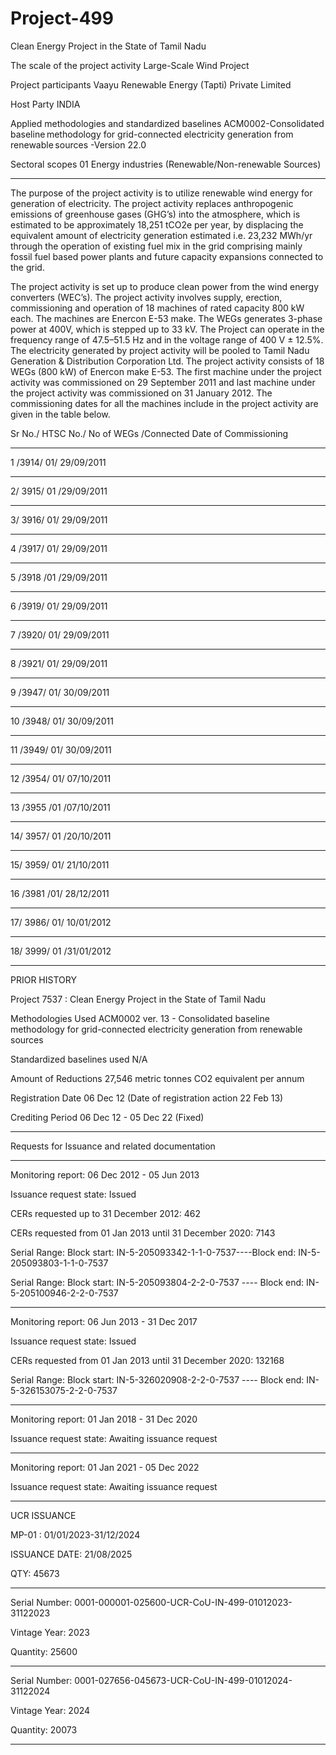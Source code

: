 # Project-499
Clean Energy Project in the State of Tamil Nadu

The scale of the project activity Large-Scale Wind Project

Project participants Vaayu Renewable Energy (Tapti) Private Limited

Host Party INDIA

Applied methodologies and standardized baselines ACM0002-Consolidated baseline methodology for
grid-connected electricity generation from
renewable sources -Version 22.0

Sectoral scopes 01 Energy industries (Renewable/Non-renewable
Sources)
__________
The purpose of the project activity is to utilize renewable wind energy for generation of electricity.
The project activity replaces anthropogenic emissions of greenhouse gases (GHG’s) into the
atmosphere, which is estimated to be approximately 18,251 tCO2e per year, by displacing the
equivalent amount of electricity generation estimated i.e. 23,232 MWh/yr through the operation of
existing fuel mix in the grid comprising mainly fossil fuel based power plants and future capacity
expansions connected to the grid.

The project activity is set up to produce clean power from the wind energy converters (WEC’s).
The project activity involves supply, erection, commissioning and operation of 18 machines of
rated capacity 800 kW each. The machines are Enercon E-53 make. The WEGs generates 3-phase
power at 400V, which is stepped up to 33 kV. The Project can operate in the frequency range of
47.5–51.5 Hz and in the voltage range of 400 V ± 12.5%. The electricity generated by project
activity will be pooled to Tamil Nadu Generation & Distribution Corporation Ltd.
The project activity consists of 18 WEGs (800 kW) of Enercon make E-53. The first machine under
the project activity was commissioned on 29 September 2011 and last machine under the project
activity was commissioned on 31 January 2012. The commissioning dates for all the machines
include in the project activity are given in the table below.

Sr No./ HTSC No./ No of WEGs /Connected Date of Commissioning
__________
1 /3914/ 01/ 29/09/2011
____________
2/ 3915/ 01 /29/09/2011
_______
3/ 3916/ 01/ 29/09/2011
__________
4 /3917/ 01/ 29/09/2011
________
5 /3918 /01 /29/09/2011
__________
6 /3919/ 01/ 29/09/2011
________
7 /3920/ 01/ 29/09/2011
________
8 /3921/ 01/ 29/09/2011
_________
9 /3947/ 01/ 30/09/2011
________
10 /3948/ 01/ 30/09/2011
__________
11 /3949/ 01/ 30/09/2011
__________
12 /3954/ 01/ 07/10/2011
___________
13 /3955 /01 /07/10/2011
_________
14/ 3957/ 01 /20/10/2011
____
15/ 3959/ 01/ 21/10/2011
___________
16 /3981 /01/ 28/12/2011
____
17/ 3986/ 01/ 10/01/2012
_______
18/ 3999/ 01 /31/01/2012 
___________
PRIOR HISTORY

Project 7537 : Clean Energy Project in the State of Tamil Nadu

Methodologies Used	ACM0002 ver. 13 - Consolidated baseline methodology for grid-connected electricity generation from renewable sources

Standardized baselines used	N/A

Amount of Reductions	27,546 metric tonnes CO2 equivalent per annum

Registration Date	06 Dec 12 (Date of registration action 22 Feb 13)   

Crediting Period	06 Dec 12 - 05 Dec 22 (Fixed)
_______________
Requests for Issuance and related documentation	
_________
Monitoring report: 06 Dec 2012 - 05 Jun 2013 

Issuance request state: Issued

CERs requested up to 31 December 2012: 462

CERs requested from 01 Jan 2013 until 31 December 2020: 7143

Serial Range: Block start: IN-5-205093342-1-1-0-7537----Block end: IN-5-205093803-1-1-0-7537

Serial Range: Block start: IN-5-205093804-2-2-0-7537 ---- Block end: IN-5-205100946-2-2-0-7537
_________________

Monitoring report: 06 Jun 2013 - 31 Dec 2017 

Issuance request state: Issued

CERs requested from 01 Jan 2013 until 31 December 2020: 132168

Serial Range: Block start: IN-5-326020908-2-2-0-7537  ----    Block end: IN-5-326153075-2-2-0-7537
___________________

Monitoring report: 01 Jan 2018 - 31 Dec 2020

Issuance request state: Awaiting issuance request
____________________
Monitoring report: 01 Jan 2021 - 05 Dec 2022

Issuance request state: Awaiting issuance request
___________________

UCR ISSUANCE

MP-01 : 01/01/2023-31/12/2024

ISSUANCE DATE: 21/08/2025

QTY: 45673
____________
Serial Number: 0001-000001-025600-UCR-CoU-IN-499-01012023-31122023

Vintage Year: 2023

Quantity: 25600
_________
Serial Number: 0001-027656-045673-UCR-CoU-IN-499-01012024-31122024

Vintage Year: 2024

Quantity: 20073
___________

